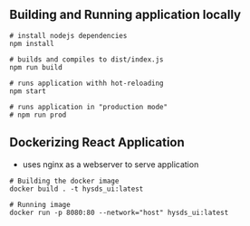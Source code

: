 ## Building and Running application locally
```
# install nodejs dependencies
npm install

# builds and compiles to dist/index.js
npm run build

# runs application withh hot-reloading
npm start

# runs application in "production mode"
# npm run prod
```


## Dockerizing React Application

- uses nginx as a webserver to serve application

```
# Building the docker image
docker build . -t hysds_ui:latest

# Running image
docker run -p 8080:80 --network="host" hysds_ui:latest
```